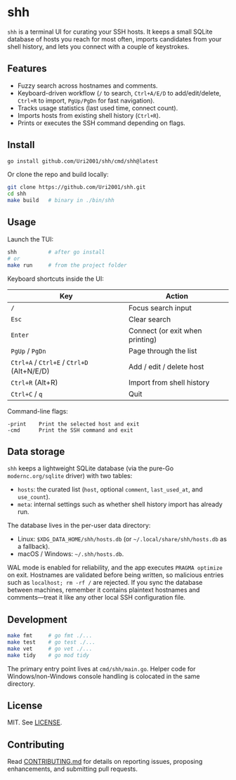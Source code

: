 # shh

`shh` is a terminal UI for curating your SSH hosts. It keeps a small SQLite database of hosts you reach for most often, imports candidates from your shell history, and lets you connect with a couple of keystrokes.

## Features

- Fuzzy search across hostnames and comments.
- Keyboard-driven workflow (`/` to search, `Ctrl+A/E/D` to add/edit/delete, `Ctrl+R` to import, `PgUp/PgDn` for fast navigation).
- Tracks usage statistics (last used time, connect count).
- Imports hosts from existing shell history (`Ctrl+R`).
- Prints or executes the SSH command depending on flags.

## Install

```bash
go install github.com/Uri2001/shh/cmd/shh@latest
```

Or clone the repo and build locally:

```bash
git clone https://github.com/Uri2001/shh.git
cd shh
make build   # binary in ./bin/shh
```

## Usage

Launch the TUI:

```bash
shh          # after go install
# or
make run     # from the project folder
```

Keyboard shortcuts inside the UI:

| Key                  | Action                              |
|----------------------|-------------------------------------|
| `/`                  | Focus search input                  |
| `Esc`                | Clear search                        |
| `Enter`              | Connect (or exit when printing)     |
| `PgUp` / `PgDn`      | Page through the list               |
| `Ctrl+A` / `Ctrl+E` / `Ctrl+D` (Alt+N/E/D) | Add / edit / delete host |
| `Ctrl+R` (Alt+R)        | Import from shell history           |
| `Ctrl+C` / `q`       | Quit                                |

Command-line flags:

```
-print    Print the selected host and exit
-cmd      Print the SSH command and exit
```

## Data storage

`shh` keeps a lightweight SQLite database (via the pure-Go `modernc.org/sqlite` driver) with two tables:

- `hosts`: the curated list (`host`, optional `comment`, `last_used_at`, and `use_count`).
- `meta`: internal settings such as whether shell history import has already run.

The database lives in the per-user data directory:

- Linux: `$XDG_DATA_HOME/shh/hosts.db` (or `~/.local/share/shh/hosts.db` as a fallback).
- macOS / Windows: `~/.shh/hosts.db`.

WAL mode is enabled for reliability, and the app executes `PRAGMA optimize` on exit. Hostnames are validated before being written, so malicious entries such as `localhost; rm -rf /` are rejected. If you sync the database between machines, remember it contains plaintext hostnames and comments—treat it like any other local SSH configuration file.

## Development

```bash
make fmt     # go fmt ./...
make test    # go test ./...
make vet     # go vet ./...
make tidy    # go mod tidy
```

The primary entry point lives at `cmd/shh/main.go`. Helper code for Windows/non-Windows console handling is colocated in the same directory.

## License

MIT. See [LICENSE](LICENSE).

## Contributing

Read [CONTRIBUTING.md](CONTRIBUTING.md) for details on reporting issues, proposing enhancements, and submitting pull requests.

